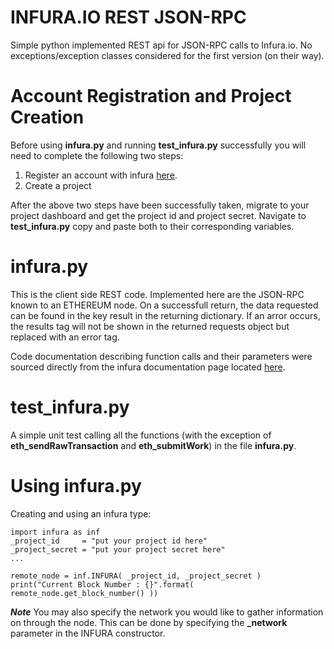 # INFURA.IO REST JSON-RPC

Simple python implemented REST api for JSON-RPC calls to Infura.io. No exceptions/exception classes considered for the first version (on their way).


# Account Registration and Project Creation  
Before using **infura.py** and running **test_infura.py** successfully you will need to complete the following two steps:

1) Register an account with infura [here](https://infura.io).  
2) Create a project  

After the above two steps have been successfully taken, migrate to your project dashboard and get the project id and project secret. Navigate to **test_infura.py** copy and paste both to their corresponding variables.  

# infura.py  
This is the client side REST code. Implemented here are the JSON-RPC known to an ETHEREUM node. On a successfull return, the data requested can be found in the key result in the returning dictionary. If an arror occurs, the results tag will not be shown in the returned requests object but
replaced with an error tag.  

Code documentation describing function calls and their parameters were sourced directly from the infura documentation page located  [here](https://infura.io/docs).

# test_infura.py
A simple unit test calling all the functions (with the exception of **eth_sendRawTransaction** and **eth_submitWork**) in the file **infura.py**.

# Using infura.py

Creating and using an infura type:

    import infura as inf
    _project_id     = "put your project id here"
    _project_secret = "put your project secret here"
    ...

    remote_node = inf.INFURA( _project_id, _project_secret )
    print("Current Block Number : {}".format( remote_node.get_block_number() ))    

***Note***  You may also specify the network you would like to gather information on through the node. This can be done by specifying the **_network** parameter in the INFURA constructor.

